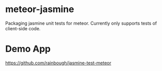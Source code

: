 meteor-jasmine
==============

Packaging jasmine unit tests for meteor. Currently only supports tests of client-side code.


Demo App
========
https://github.com/rainbough/jasmine-test-meteor


